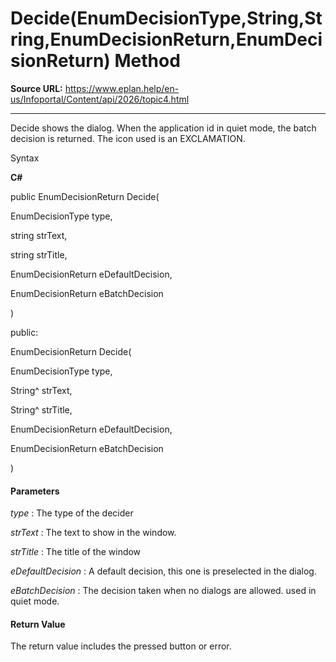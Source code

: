 # Decide(EnumDecisionType,String,String,EnumDecisionReturn,EnumDecisionReturn) Method

**Source URL:** https://www.eplan.help/en-us/Infoportal/Content/api/2026/topic4.html

---

Decide shows the dialog. When the application id in quiet mode, the batch decision is returned. The icon used is an EXCLAMATION.

Syntax

**C#**



public EnumDecisionReturn Decide( 

   EnumDecisionType type,

   string strText,

   string strTitle,

   EnumDecisionReturn eDefaultDecision,

   EnumDecisionReturn eBatchDecision

)

public:

EnumDecisionReturn Decide( 

   EnumDecisionType type,

   String^ strText,

   String^ strTitle,

   EnumDecisionReturn eDefaultDecision,

   EnumDecisionReturn eBatchDecision

)


#### Parameters

*type*
:   The type of the decider

*strText*
:   The text to show in the window.

*strTitle*
:   The title of the window

*eDefaultDecision*
:   A default decision, this one is preselected in the dialog.

*eBatchDecision*
:   The decision taken when no dialogs are allowed. used in quiet mode.

#### Return Value

The return value includes the pressed button or error.
